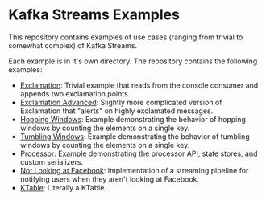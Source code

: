 # Kafka Streams Examples

This repository contains examples of use cases (ranging from trivial to somewhat complex) of Kafka Streams.

Each example is in it's own directory.
The repository contains the following examples:

* [Exclamation](https://github.com/timothyrenner/kafka-streams-ex/tree/master/exclamation): Trivial example that reads from the console consumer and appends two exclamation points.
* [Exclamation Advanced](https://github.com/timothyrenner/kafka-streams-ex/tree/master/exclamation-advanced): Slightly more complicated version of Exclamation that "alerts" on highly exclamated messages.
* [Hopping Windows](https://github.com/timothyrenner/kafka-streams-ex/tree/master/hopping-window): Example demonstrating the behavior of hopping windows by counting the elements on a single key.
* [Tumbling Windows](https://github.com/timothyrenner/kafka-streams-ex/tree/master/tumbling-window): Example demonstrating the behavior of tumbling windows by counting the elements on a single key.
* [Processor](https://github.com/timothyrenner/kafka-streams-ex/tree/master/processor): Example demonstrating the processor API, state stores, and custom serializers.
* [Not Looking at Facebook](https://github.com/timothyrenner/kafka-streams-ex/tree/master/not-looking-at-facebook): Implementation of a streaming pipeline for notifying users when they aren't looking at Facebook.
* [KTable](https://github.com/timothyrenner/kafka-streams-ex/tree/master/ktable): Literally a KTable.